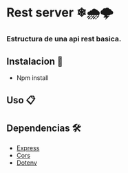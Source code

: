 # Rest server ❄🌧🌩

### Estructura de una api rest basica.

## Instalacion 🔧

- Npm install

## Uso 📋




## Dependencias 🛠️

- [Express](https://www.npmjs.com/package/express)
- [Cors](https://www.npmjs.com/package/cors)
- [Dotenv](https://www.npmjs.com/package/dotenv)

